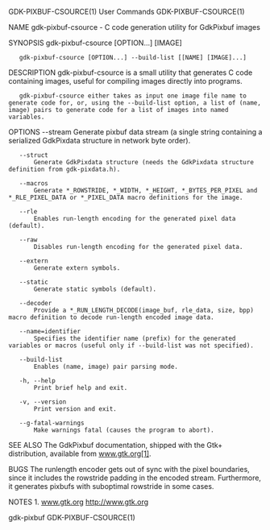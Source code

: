 GDK-PIXBUF-CSOURCE(1)                                                                                                                                User Commands                                                                                                                                GDK-PIXBUF-CSOURCE(1)

NAME
       gdk-pixbuf-csource - C code generation utility for GdkPixbuf images

SYNOPSIS
       gdk-pixbuf-csource [OPTION...] [IMAGE]

       gdk-pixbuf-csource [OPTION...] --build-list [[NAME] [IMAGE]...]

DESCRIPTION
       gdk-pixbuf-csource is a small utility that generates C code containing images, useful for compiling images directly into programs.

       gdk-pixbuf-csource either takes as input one image file name to generate code for, or, using the --build-list option, a list of (name, image) pairs to generate code for a list of images into named variables.

OPTIONS
       --stream
           Generate pixbuf data stream (a single string containing a serialized GdkPixdata structure in network byte order).

       --struct
           Generate GdkPixdata structure (needs the GdkPixdata structure definition from gdk-pixdata.h).

       --macros
           Generate *_ROWSTRIDE, *_WIDTH, *_HEIGHT, *_BYTES_PER_PIXEL and *_RLE_PIXEL_DATA or *_PIXEL_DATA macro definitions for the image.

       --rle
           Enables run-length encoding for the generated pixel data (default).

       --raw
           Disables run-length encoding for the generated pixel data.

       --extern
           Generate extern symbols.

       --static
           Generate static symbols (default).

       --decoder
           Provide a *_RUN_LENGTH_DECODE(image_buf, rle_data, size, bpp) macro definition to decode run-length encoded image data.

       --name=identifier
           Specifies the identifier name (prefix) for the generated variables or macros (useful only if --build-list was not specified).

       --build-list
           Enables (name, image) pair parsing mode.

       -h, --help
           Print brief help and exit.

       -v, --version
           Print version and exit.

       --g-fatal-warnings
           Make warnings fatal (causes the program to abort).

SEE ALSO
       The GdkPixbuf documentation, shipped with the Gtk+ distribution, available from www.gtk.org[1].

BUGS
       The runlength encoder gets out of sync with the pixel boundaries, since it includes the rowstride padding in the encoded stream. Furthermore, it generates pixbufs with suboptimal rowstride in some cases.

NOTES
        1. www.gtk.org
           http://www.gtk.org

gdk-pixbuf                                                                                                                                                                                                                                                                                        GDK-PIXBUF-CSOURCE(1)
